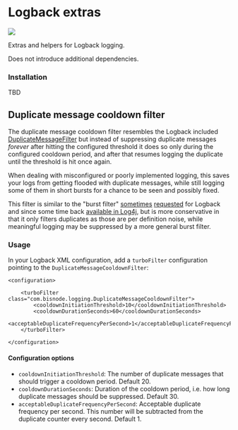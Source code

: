 # Logback extras
![](https://github.com/Bisnode/logback-extras/workflows/build/badge.svg)

Extras and helpers for Logback logging.

Does not introduce additional dependencies.

### Installation

TBD

## Duplicate message cooldown filter

The duplicate message cooldown filter resembles the Logback included 
[DuplicateMessageFilter](http://logback.qos.ch/manual/filters.html#DuplicateMessageFilter) but instead of suppressing
duplicate messages _forever_ after hitting the configured threshold it does so only during the configured cooldown 
period, and after that resumes logging the duplicate until the threshold is hit once again.

When dealing with misconfigured or poorly implemented logging, this saves your logs from getting flooded with duplicate
messages, while still logging some of them in short bursts for a chance to be seen and possibly fixed.

This filter is similar to the "burst filter" [sometimes](https://jira.qos.ch/browse/LOGBACK-803) 
[requested](https://jira.qos.ch/browse/LOGBACK-223) for Logback and since some time back 
[available in Log4j](https://logging.apache.org/log4j/2.x/manual/filters.html#BurstFilter), but is more conservative in 
that it only filters duplicates as those are per definition noise, while meaningful logging may be suppressed by a 
more general burst filter.

### Usage

In your Logback XML configuration, add a `turboFilter` configuration pointing to the `DuplicateMessageCooldownFilter`:

```$xml
<configuration>

    <turboFilter class="com.bisnode.logging.DuplicateMessageCooldownFilter">
        <cooldownInitiationThreshold>10</cooldownInitiationThreshold>
        <cooldownDurationSeconds>60</cooldownDurationSeconds>
        <acceptableDuplicateFrequencyPerSecond>1</acceptableDuplicateFrequencyPerSecond>
    </turboFilter>

</configuration>
```

#### Configuration options

* `cooldownInitiationThreshold`: The number of duplicate messages that should trigger a cooldown period. Default 20.
* `cooldownDurationSeconds`: Duration of the cooldown period, i.e. how long duplicate messages should be suppressed.
  Default 30.
* `acceptableDuplicateFrequencyPerSecond`: Acceptable duplicate frequency per second. This number will be subtracted 
  from the duplicate counter every second. Default 1.




